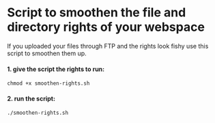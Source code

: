# Script to smoothen the file and directory rights of your webspace

If you uploaded your files through FTP and the rights look fishy use this script 
to smoothen them up.

#### 1. give the script the rights to run:
    chmod +x smoothen-rights.sh

#### 2. run the script:
    ./smoothen-rights.sh
